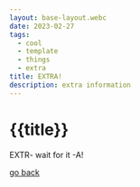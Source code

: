 ```yaml
---
layout: base-layout.webc
date: 2023-02-27
tags:
  - cool
  - template
  - things
  - extra
title: EXTRA!
description: extra information
---
```


# {{title}}

EXTR- wait for it -A!

[go back](/)

